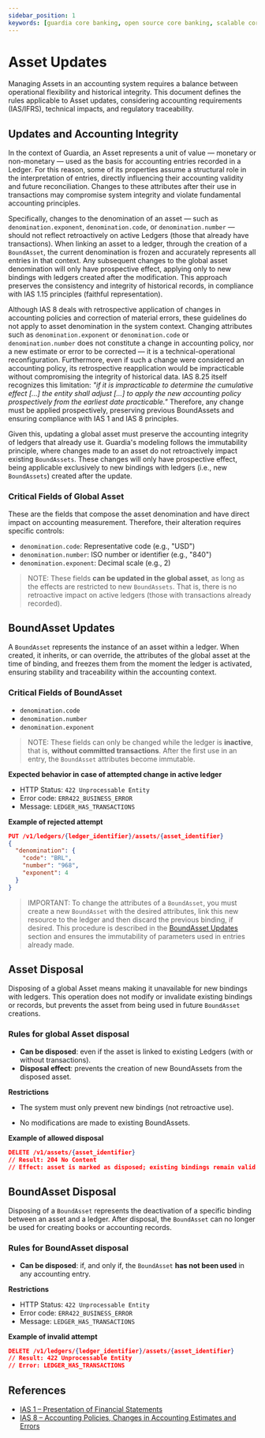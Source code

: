 ```yaml
---
sidebar_position: 1
keywords: [guardia core banking, open source core banking, scalable core banking, transactional ledger, real-time transactions]
---
```


# Asset Updates

Managing Assets in an accounting system requires a balance between operational flexibility and historical integrity. This document defines the rules applicable to Asset updates, considering accounting requirements (IAS/IFRS), technical impacts, and regulatory traceability.

## Updates and Accounting Integrity

In the context of Guardia, an Asset represents a unit of value — monetary or non-monetary — used as the basis for accounting entries recorded in a Ledger. For this reason, some of its properties assume a structural role in the interpretation of entries, directly influencing their accounting validity and future reconciliation. Changes to these attributes after their use in transactions may compromise system integrity and violate fundamental accounting principles.

Specifically, changes to the denomination of an asset — such as `denomination.exponent`, `denomination.code`, or `denomination.number` — should not reflect retroactively on active Ledgers (those that already have transactions). When linking an asset to a ledger, through the creation of a `BoundAsset`, the current denomination is frozen and accurately represents all entries in that context. Any subsequent changes to the global asset denomination will only have prospective effect, applying only to new bindings with ledgers created after the modification. This approach preserves the consistency and integrity of historical records, in compliance with IAS 1.15 principles (faithful representation).

Although IAS 8 deals with retrospective application of changes in accounting policies and correction of material errors, these guidelines do not apply to asset denomination in the system context. Changing attributes such as `denomination.exponent` or `denomination.code` or `denomination.number` does not constitute a change in accounting policy, nor a new estimate or error to be corrected — it is a technical-operational reconfiguration. Furthermore, even if such a change were considered an accounting policy, its retrospective reapplication would be impracticable without compromising the integrity of historical data. IAS 8.25 itself recognizes this limitation: *"if it is impracticable to determine the cumulative effect […] the entity shall adjust […] to apply the new accounting policy prospectively from the earliest date practicable."* Therefore, any change must be applied prospectively, preserving previous BoundAssets and ensuring compliance with IAS 1 and IAS 8 principles.

Given this, updating a global asset must preserve the accounting integrity of ledgers that already use it. Guardia's modeling follows the immutability principle, where changes made to an asset do not retroactively impact existing `BoundAssets`. These changes will only have prospective effect, being applicable exclusively to new bindings with ledgers (i.e., new `BoundAssets`) created after the update.

### Critical Fields of Global Asset

These are the fields that compose the asset denomination and have direct impact on accounting measurement. Therefore, their alteration requires specific controls:

* `denomination.code`: Representative code (e.g., "USD")
* `denomination.number`: ISO number or identifier (e.g., "840")
* `denomination.exponent`: Decimal scale (e.g., 2)

> NOTE: These fields **can be updated in the global asset**, as long as the effects are restricted to new `BoundAssets`. That is, there is no retroactive impact on active ledgers (those with transactions already recorded).

## BoundAsset Updates

A `BoundAsset` represents the instance of an asset within a ledger. When created, it inherits, or can override, the attributes of the global asset at the time of binding, and freezes them from the moment the ledger is activated, ensuring stability and traceability within the accounting context.

### Critical Fields of BoundAsset

* `denomination.code`
* `denomination.number`
* `denomination.exponent`

> NOTE: These fields can only be changed while the ledger is **inactive**, that is, **without committed transactions**. After the first use in an entry, the `BoundAsset` attributes become immutable.

**Expected behavior in case of attempted change in active ledger**

* HTTP Status: `422 Unprocessable Entity`
* Error code: `ERR422_BUSINESS_ERROR`
* Message: `LEDGER_HAS_TRANSACTIONS`

**Example of rejected attempt**

```json
PUT /v1/ledgers/{ledger_identifier}/assets/{asset_identifier}
{
  "denomination": {
    "code": "BRL",
    "number": "968",
    "exponent": 4
  }
}
```

> IMPORTANT: To change the attributes of a `BoundAsset`, you must create a new `BoundAsset` with the desired attributes, link this new resource to the ledger and then discard the previous binding, if desired. This procedure is described in the [BoundAsset Updates](#boundasset-updates) section and ensures the immutability of parameters used in entries already made.

## Asset Disposal

Disposing of a global Asset means making it unavailable for new bindings with ledgers. This operation does not modify or invalidate existing bindings or records, but prevents the asset from being used in future `BoundAsset` creations.

### Rules for global Asset disposal

- **Can be disposed**: even if the asset is linked to existing Ledgers (with or without transactions).
- **Disposal effect**: prevents the creation of new BoundAssets from the disposed asset.

**Restrictions**

- The system must only prevent new bindings (not retroactive use).

- No modifications are made to existing BoundAssets.

**Example of allowed disposal**

```json
DELETE /v1/assets/{asset_identifier}
// Result: 204 No Content
// Effect: asset is marked as disposed; existing bindings remain valid
```

## BoundAsset Disposal

Disposing of a `BoundAsset` represents the deactivation of a specific binding between an asset and a ledger. After disposal, the `BoundAsset` can no longer be used for creating books or accounting records.

### Rules for BoundAsset disposal

- **Can be disposed**: if, and only if, the `BoundAsset` **has not been used** in any accounting entry.

**Restrictions**

- HTTP Status: `422 Unprocessable Entity`
- Error code: `ERR422_BUSINESS_ERROR`
- Message: `LEDGER_HAS_TRANSACTIONS`

**Example of invalid attempt**

```json
DELETE /v1/ledgers/{ledger_identifier}/assets/{asset_identifier}
// Result: 422 Unprocessable Entity
// Error: LEDGER_HAS_TRANSACTIONS
```

## References

- [IAS 1 – Presentation of Financial Statements](https://www.ifrs.org/content/dam/ifrs/publications/pdf-standards/english/2024/issued/part-a/ias-1-presentation-of-financial-statements.pdf?bypass=on)
- [IAS 8 – Accounting Policies, Changes in Accounting Estimates and Errors](https://www.ifrs.org/content/dam/ifrs/publications/pdf-standards/english/2024/issued/part-a/ias-8-accounting-policies-changes-in-accounting-estimates-and-errors.pdf?bypass=on)
